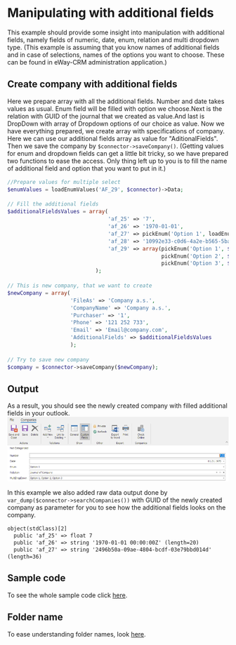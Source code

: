 

# Manipulating with additional fields
This example should provide some insight into manipulation with additional fields, namely fields of numeric, date, enum, relation and multi dropdown type. (This example is assuming that you know names of additional fields and in case of selections,  names of the options you want to choose. These can be found in eWay-CRM administration application.)

## Create company with additional fields
Here we prepare array with all the additional fields. Number and date takes values as usual. Enum field will be filled with option we choose.Next is the relation with GUID of the journal that we created as value.And last is DropDown with array of Dropdown options of our choice as value. Now we have everything prepared, we create array with specifications of company. Here we can use our additional fields array as value for "AditionalFields". Then we save the company by  `$connector->saveCompany()`. (Getting values for enum and dropdown fields can get a little bit tricky, so we have prepared two functions to ease the access. Only thing left up to you is to fill the name of additional field and option that you want to put in it.)
```php
//Prepare values for multiple select
$enumValues = loadEnumValues('AF_29', $connector)->Data;

// Fill the additional fields
$additionalFieldsValues = array(
                                'af_25' => '7',
                                'af_26' => '1970-01-01',
                                'af_27' => pickEnum('Option 1', loadEnumValues('AF_27', $connector)->Data),
                                'af_28' => '10992e33-c0d6-4a2e-b565-5babc646fd48',
                                'af_29' => array(pickEnum('Option 1', $enumValues),
                                                 pickEnum('Option 2', $enumValues),
                                                 pickEnum('Option 3', $enumValues))
                            );

// This is new company, that we want to create
$newCompany = array(
                    'FileAs' => 'Company a.s.', 
                    'CompanyName' => 'Company a.s.',
                    'Purchaser' => '1',
                    'Phone' => '121 252 733',
                    'Email' => 'Email@company.com',
                    'AdditionalFields' => $additionalFieldsValues
                    );

// Try to save new company
$company = $connector->saveCompany($newCompany);
```

## Output
As a result, you should see the newly created company with filled additional fields in your outlook.
![example output](Images/sample_output.PNG)

In this example we also added raw data output done by `var_dump($connector->searchCompanies())` with GUID of the newly created company as parameter for you to see how the additional fields looks on the company.
```console
object(stdClass)[2]
  public 'af_25' => float 7
  public 'af_26' => string '1970-01-01 00:00:00Z' (length=20)
  public 'af_27' => string '2496b50a-09ae-4804-bcdf-03e79bbd014d' (length=36)
``` 

## Sample code
To see the whole sample code click [here](sample_code.php).

## Folder name
To ease understanding folder names, look [here](../../FolderNames.md).